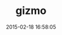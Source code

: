 ---
layout: post
title:  "gizmo"
repo:   "icaruswings/gizmo"
date:   2015-02-18 16:58:05
gemurl: http://github.com/icaruswings/gizmo
---